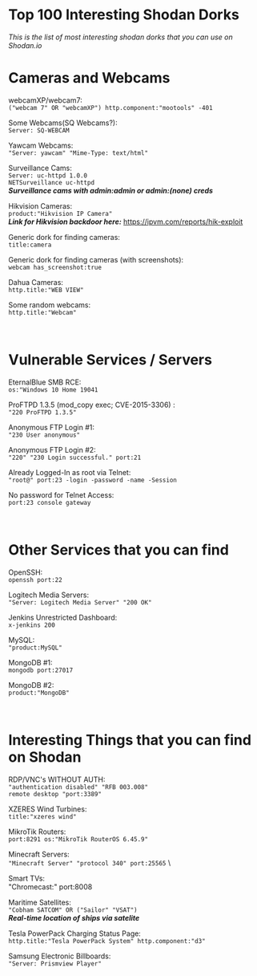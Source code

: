 # Top 100 Interesting Shodan Dorks

_This is the list of most interesting shodan dorks that you can use on Shodan.io_
</br>

# Cameras and Webcams

webcamXP/webcam7: \
`("webcam 7" OR "webcamXP") http.component:"mootools" -401`

Some Webcams(SQ Webcams?): \
`Server: SQ-WEBCAM`

Yawcam Webcams: \
`"Server: yawcam" "Mime-Type: text/html"`

Surveillance Cams: \
`Server: uc-httpd 1.0.0`\
`NETSurveillance uc-httpd`\
***Surveillance cams with admin:admin or admin:(none) creds***

Hikvision Cameras: \
`product:"Hikvision IP Camera"` \
***Link for Hikvision backdoor here:*** https://ipvm.com/reports/hik-exploit

Generic dork for finding cameras: \
`title:camera`

Generic dork for finding cameras (with screenshots): \
`webcam has_screenshot:true`

Dahua Cameras: \
`http.title:"WEB VIEW"`

Some random webcams: \
`http.title:"Webcam"`

</br>

# Vulnerable Services / Servers

EternalBlue SMB RCE: \
`os:"Windows 10 Home 19041`

ProFTPD 1.3.5 (mod_copy exec; CVE-2015-3306) : \
`"220 ProFTPD 1.3.5"`

Anonymous FTP Login #1: \
`"230 User anonymous"`

Anonymous FTP Login #2: \
`"220" "230 Login successful." port:21`

Already Logged-In as root via Telnet: \
`"root@" port:23 -login -password -name -Session`

No password for Telnet Access: \
`port:23 console gateway`

</br>

# Other Services that you can find

OpenSSH: \
`openssh port:22`

Logitech Media Servers: \
`"Server: Logitech Media Server" "200 OK"`

Jenkins Unrestricted Dashboard: \
`x-jenkins 200`

MySQL: \
`"product:MySQL"`

MongoDB #1: \
`mongodb port:27017`

MongoDB #2: \
`product:"MongoDB"`

</br>

# Interesting Things that you can find on Shodan

RDP/VNC's WITHOUT AUTH: \
`"authentication disabled" "RFB 003.008"`\
`remote desktop "port:3389"`

XZERES Wind Turbines: \
`title:"xzeres wind"`

MikroTik Routers: \
`port:8291 os:"MikroTik RouterOS 6.45.9"`

Minecraft Servers: \
`"Minecraft Server" "protocol 340" port:25565` \

Smart TVs: \
"Chromecast:" port:8008

Maritime Satellites: \
`"Cobham SATCOM" OR ("Sailor" "VSAT")` \
***Real-time location of ships via satelite***

Tesla PowerPack Charging Status Page: \
`http.title:"Tesla PowerPack System" http.component:"d3"`

Samsung Electronic Billboards: \
`"Server: Prismview Player"`

</br>
